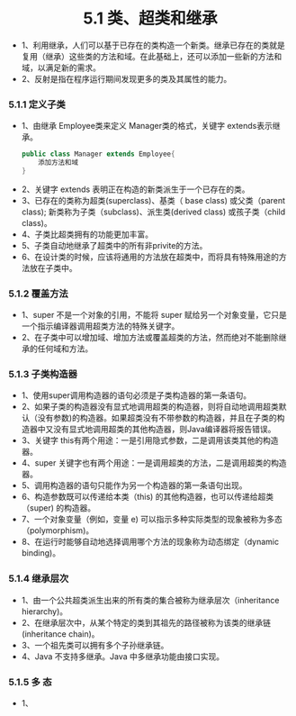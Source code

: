 <div align=center><h1>5.1 类、超类和继承</h1></div>

* 1、利用继承，人们可以基于已存在的类构造一个新类。继承已存在的类就是复用（继承）这些类的方法和域。在此基础上，还可以添加一些新的方法和域，以满足新的需求。
* 2、反射是指在程序运行期间发现更多的类及其属性的能力。

### 5.1.1 定义子类

* 1、由继承 Employee类来定义 Manager类的格式，关键字 extends表示继承。
  ```java
  public class Manager extends Employee{
      添加方法和域
  }
  ```
* 2、关键字 extends 表明正在构造的新类派生于一个已存在的类。
* 3、已存在的类称为超类(superclass)、基类（ base class) 或父类（parent class); 新类称为子类（subclass)、派生类(derived class) 或孩子类（child class)。
* 4、子类比超类拥有的功能更加丰富。
* 5、子类自动地继承了超类中的所有非privite的方法。
* 6、在设计类的时候，应该将通用的方法放在超类中，而将具有特殊用途的方法放在子类中。

### 5.1.2 覆盖方法

* 1、super 不是一个对象的引用，不能将 super 赋给另一个对象变量，它只是一个指示编译器调用超类方法的特殊关键字。
* 2、在子类中可以增加域、增加方法或覆盖超类的方法，然而绝对不能删除继承的任何域和方法。


### 5.1.3 子类构造器

* 1、使用super调用构造器的语句必须是子类构造器的第一条语句。
* 2、如果子类的构造器没有显式地调用超类的构造器，则将自动地调用超类默认（没有参数)的构造器。如果超类没有不带参数的构造器，并且在子类的构造器中又没有显式地调用超类的其他构造器，则Java编译器将报告错误。
* 3、关键字 this有两个用途：一是引用隐式参数，二是调用该类其他的构造器。
* 4、super 关键字也有两个用途：一是调用超类的方法，二是调用超类的构造器。
* 5、调用构造器的语句只能作为另一个构造器的第一条语句出现。
* 6、构造参数既可以传递给本类（this) 的其他构造器，也可以传递给超类（super) 的构造器。
* 7、一个对象变量（例如，变量 e) 可以指示多种实际类型的现象被称为多态（polymorphism)。
* 8、在运行时能够自动地选择调用哪个方法的现象称为动态绑定（dynamic binding)。

### 5.1.4 继承层次

* 1、由一个公共超类派生出来的所有类的集合被称为继承层次（inheritance hierarchy)。
* 2、在继承层次中，从某个特定的类到其祖先的路径被称为该类的继承链 (inheritance chain)。
* 3、一个祖先类可以拥有多个子孙继承链。
* 4、Java 不支持多继承。Java 中多继承功能由接口实现。

### 5.1.5 多 态

* 1、